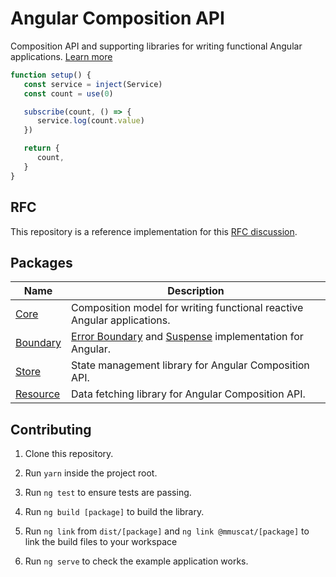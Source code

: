 # Angular Composition API

Composition API and supporting libraries for writing functional Angular applications.
[Learn more](https://github.com/mmuscat/angular-composition-api/tree/master/packages/core)

```ts
function setup() {
   const service = inject(Service)
   const count = use(0)

   subscribe(count, () => {
      service.log(count.value)
   })

   return {
      count,
   }
}
```

## RFC

This repository is a reference implementation for this [RFC
discussion](https://github.com/mmuscat/angular-composition-api/discussions/11).

## Packages

| Name  | Description |
|---|---|
| [Core](https://github.com/mmuscat/angular-composition-api/tree/master/packages/core) | Composition model for writing functional reactive Angular applications.
| [Boundary](https://github.com/mmuscat/angular-composition-api/tree/master/packages/boundary) | [Error Boundary](https://reactjs.org/docs/error-boundaries.html) and [Suspense](https://reactjs.org/docs/concurrent-mode-suspense.html) implementation for Angular.
| [Store](https://github.com/mmuscat/angular-composition-api/tree/master/packages/store) | State management library for Angular Composition API.
| [Resource](https://github.com/mmuscat/angular-composition-api/tree/master/packages/resource) | Data fetching library for Angular Composition API.

[comment]: <> (| [Example]&#40;https://github.com/mmuscat/angular-composition-api/tree/master/packages/example&#41; | Todo List sandbox.)

## Contributing

1. Clone this repository.

2. Run `yarn` inside the project root.

3. Run `ng test` to ensure tests are passing.

4. Run `ng build [package]` to build the library.

5. Run `ng link` from `dist/[package]` and `ng link @mmuscat/[package]` to
link the build files to your workspace

7. Run `ng serve` to check the example application works.

